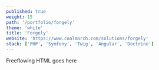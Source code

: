 ```yaml
---
published: true
weight: 15
path: '/portfolio/forgely'
theme: 'white'
title: 'Forgely'
website: 'https://www.coalmarch.com/solutions/forgely'
stack: ['PHP', 'Symfony', 'Twig', 'Angular', 'Doctrine']
---
```


Freeflowing HTML goes here
